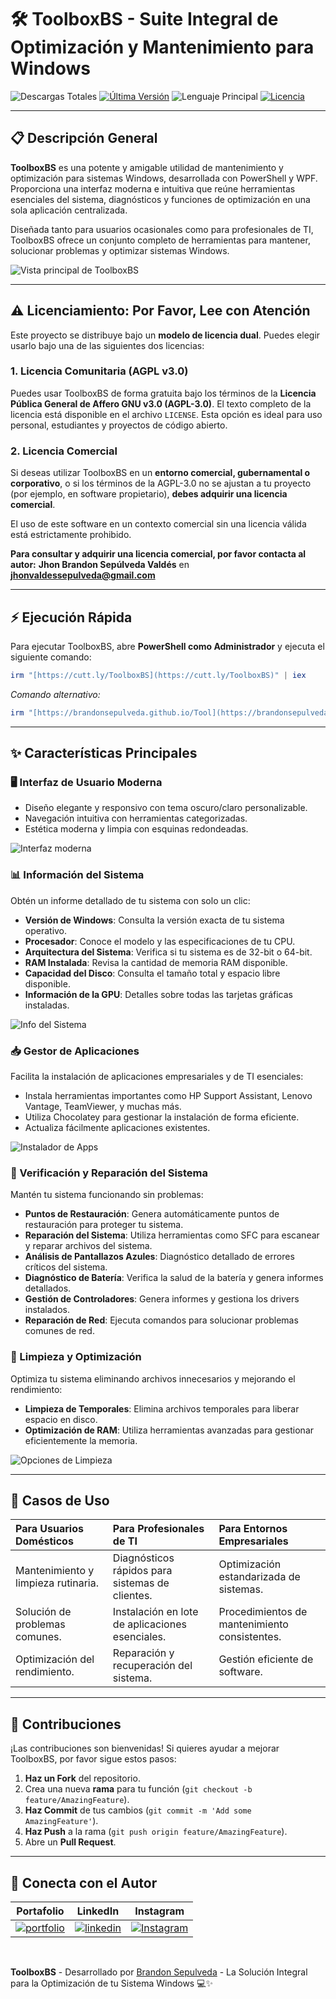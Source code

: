 
# 🛠️ ToolboxBS - Suite Integral de Optimización y Mantenimiento para Windows

![Descargas Totales](https://img.shields.io/github/downloads/BrandonSepulveda/ToolboxBS/total?label=Descargas%20Totales&style=for-the-badge&color=000000&labelColor=ffffff)
[![Última Versión](https://img.shields.io/github/v/release/BrandonSepulveda/ToolboxBS?label=Última%20Versión&style=for-the-badge&color=000000&labelColor=ffffff)](https://github.com/BrandonSepulveda/ToolboxBS/releases)
![Lenguaje Principal](https://img.shields.io/github/languages/top/BrandonSepulveda/ToolboxBS?style=for-the-badge&color=000000&labelColor=ffffff)
[![Licencia](https://img.shields.io/github/license/BrandonSepulveda/ToolboxBS?style=for-the-badge&label=Licencia&color=000000&labelColor=ffffff)](https://github.com/BrandonSepulveda/ToolboxBS/blob/main/LICENSE)

---

## 📋 Descripción General

**ToolboxBS** es una potente y amigable utilidad de mantenimiento y optimización para sistemas Windows, desarrollada con PowerShell y WPF. Proporciona una interfaz moderna e intuitiva que reúne herramientas esenciales del sistema, diagnósticos y funciones de optimización en una sola aplicación centralizada.

Diseñada tanto para usuarios ocasionales como para profesionales de TI, ToolboxBS ofrece un conjunto completo de herramientas para mantener, solucionar problemas y optimizar sistemas Windows.

![Vista principal de ToolboxBS](https://github.com/user-attachments/assets/2288413e-2566-41a1-a33b-43945ff0a2ce)

---

## ⚠️ Licenciamiento: Por Favor, Lee con Atención

Este proyecto se distribuye bajo un **modelo de licencia dual**. Puedes elegir usarlo bajo una de las siguientes dos licencias:

### 1. Licencia Comunitaria (AGPL v3.0)
Puedes usar ToolboxBS de forma gratuita bajo los términos de la **Licencia Pública General de Affero GNU v3.0 (AGPL-3.0)**. El texto completo de la licencia está disponible en el archivo `LICENSE`. Esta opción es ideal para uso personal, estudiantes y proyectos de código abierto.

### 2. Licencia Comercial
Si deseas utilizar ToolboxBS en un **entorno comercial, gubernamental o corporativo**, o si los términos de la AGPL-3.0 no se ajustan a tu proyecto (por ejemplo, en software propietario), **debes adquirir una licencia comercial**.

El uso de este software en un contexto comercial sin una licencia válida está estrictamente prohibido.

**Para consultar y adquirir una licencia comercial, por favor contacta al autor:**
**Jhon Brandon Sepúlveda Valdés** en **jhonvaldessepulveda@gmail.com**

---

## ⚡ Ejecución Rápida

Para ejecutar ToolboxBS, abre **PowerShell como Administrador** y ejecuta el siguiente comando:

```powershell
irm "[https://cutt.ly/ToolboxBS](https://cutt.ly/ToolboxBS)" | iex
```
*Comando alternativo:*
```powershell
irm "[https://brandonsepulveda.github.io/Tool](https://brandonsepulveda.github.io/Tool)" | iex
```

---

## ✨ Características Principales

### 🖥️ Interfaz de Usuario Moderna
- Diseño elegante y responsivo con tema oscuro/claro personalizable.
- Navegación intuitiva con herramientas categorizadas.
- Estética moderna y limpia con esquinas redondeadas.

![Interfaz moderna](https://github.com/user-attachments/assets/279471c0-2aee-4510-a087-c4a7f0477092)

### 📊 Información del Sistema
Obtén un informe detallado de tu sistema con solo un clic:

- **Versión de Windows**: Consulta la versión exacta de tu sistema operativo.
- **Procesador**: Conoce el modelo y las especificaciones de tu CPU.
- **Arquitectura del Sistema**: Verifica si tu sistema es de 32-bit o 64-bit.
- **RAM Instalada**: Revisa la cantidad de memoria RAM disponible.
- **Capacidad del Disco**: Consulta el tamaño total y espacio libre disponible.
- **Información de la GPU**: Detalles sobre todas las tarjetas gráficas instaladas.

![Info del Sistema](https://github.com/user-attachments/assets/d3706118-15b7-4665-9783-edba2228b003)

### 📥 Gestor de Aplicaciones
Facilita la instalación de aplicaciones empresariales y de TI esenciales:

- Instala herramientas importantes como HP Support Assistant, Lenovo Vantage, TeamViewer, y muchas más.
- Utiliza Chocolatey para gestionar la instalación de forma eficiente.
- Actualiza fácilmente aplicaciones existentes.

![Instalador de Apps](https://github.com/user-attachments/assets/d6084aa9-2d34-4a88-b54f-d69efbc5f330)

### 🔧 Verificación y Reparación del Sistema
Mantén tu sistema funcionando sin problemas:

- **Puntos de Restauración**: Genera automáticamente puntos de restauración para proteger tu sistema.
- **Reparación del Sistema**: Utiliza herramientas como SFC para escanear y reparar archivos del sistema.
- **Análisis de Pantallazos Azules**: Diagnóstico detallado de errores críticos del sistema.
- **Diagnóstico de Batería**: Verifica la salud de la batería y genera informes detallados.
- **Gestión de Controladores**: Genera informes y gestiona los drivers instalados.
- **Reparación de Red**: Ejecuta comandos para solucionar problemas comunes de red.

### 🧹 Limpieza y Optimización
Optimiza tu sistema eliminando archivos innecesarios y mejorando el rendimiento:

- **Limpieza de Temporales**: Elimina archivos temporales para liberar espacio en disco.
- **Optimización de RAM**: Utiliza herramientas avanzadas para gestionar eficientemente la memoria.

![Opciones de Limpieza](https://github.com/user-attachments/assets/294126ed-5dbd-479a-be68-9b607232e8f2)

---

## 🚀 Casos de Uso

| Para Usuarios Domésticos | Para Profesionales de TI | Para Entornos Empresariales |
| :--- | :--- | :--- |
| Mantenimiento y limpieza rutinaria. | Diagnósticos rápidos para sistemas de clientes. | Optimización estandarizada de sistemas. |
| Solución de problemas comunes. | Instalación en lote de aplicaciones esenciales. | Procedimientos de mantenimiento consistentes. |
| Optimización del rendimiento. | Reparación y recuperación del sistema. | Gestión eficiente de software. |

---

## 🤝 Contribuciones

¡Las contribuciones son bienvenidas! Si quieres ayudar a mejorar ToolboxBS, por favor sigue estos pasos:

1.  **Haz un Fork** del repositorio.
2.  Crea una nueva **rama** para tu función (`git checkout -b feature/AmazingFeature`).
3.  **Haz Commit** de tus cambios (`git commit -m 'Add some AmazingFeature'`).
4.  **Haz Push** a la rama (`git push origin feature/AmazingFeature`).
5.  Abre un **Pull Request**.

---

## 🔗 Conecta con el Autor

| Portafolio | LinkedIn | Instagram |
| :---: | :---: | :---: |
| [![portfolio](https://img.shields.io/badge/Mi_Portafolio-000?style=for-the-badge&logo=ko-fi&logoColor=white)](https://brandonsepulveda.github.io/) | [![linkedin](https://img.shields.io/badge/linkedin-0A66C2?style=for-the-badge&logo=linkedin&logoColor=white)](https://www.linkedin.com/in/jbrandonsepulveda/?originalSubdomain=co) | [![Instagram](https://img.shields.io/badge/Instagram-E4405F?style=for-the-badge&logo=instagram&logoColor=white)](https://www.instagram.com/brandonsepulveda_66) |

<br>

**ToolboxBS** - Desarrollado por [Brandon Sepulveda](https://brandonsepulveda.github.io/) - La Solución Integral para la Optimización de tu Sistema Windows 💻✨
